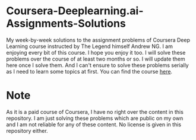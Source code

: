 # Coursera-Deeplearning.ai-Assignments-Solutions
My week-by-week solutions to the assignment problems of Coursera Deep Learning course instructed by The Legend himself Andrew NG. I am enjoying every bit of this course. I hope you enjoy it too. 
I will solve these problems over the course of at least two months or so. I will update them here once I solve them. And I can't ensure to solve these problems serially as I need to learn some topics at first.
You can find the course [here](https://www.coursera.org/specializations/deep-learning).

# Note
As it is a paid course of Coursera, I have no right over the content in this repository. I am just solving these problems which are public on my own and I am not reliable for any of these content. No license is given in this repository either. 

